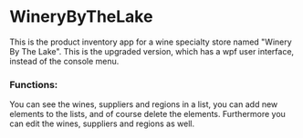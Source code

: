 # WineryByTheLake #

This is the product inventory app for a wine specialty store named "Winery By The Lake". This is the upgraded version, which has a wpf user interface, instead of the console menu.

### Functions: ###

You can see the wines, suppliers and regions in a list, you can add new elements to the lists, and of course delete the elements. Furthermore you can edit the wines, suppliers and regions as well.
